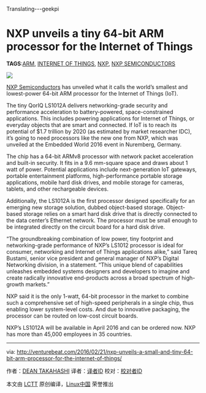 Translating---geekpi

NXP unveils a tiny 64-bit ARM processor for the Internet of Things
=========================================================================

**TAGS**:[ARM][1], [INTERNET OF THINGS][2], [NXP][3], [NXP SEMICONDUCTORS][4]

![](http://1u88jj3r4db2x4txp44yqfj1.wpengine.netdna-cdn.com/wp-content/uploads/2016/02/nxp-930x556.jpg)

[NXP Semiconductors][5] has unveiled what it calls the world’s smallest and lowest-power 64-bit ARM processor for the Internet of Things (IoT).

The tiny QorIQ LS1012A delivers networking-grade security and performance acceleration to battery-powered, space-constrained applications. This includes powering applications for Internet of Things, or everyday objects that are smart and connected. If IoT is to reach its potential of $1.7 trillion by 2020 (as estimated by market researcher IDC), it’s going to need processors like the new one from NXP, which was unveiled at the Embedded World 2016 event in Nuremberg, Germany.

The chip has a 64-bit ARMv8 processor with network packet acceleration and built-in security. It fits in a 9.6 mm-square space and draws about 1 watt of power. Potential applications include next-generation IoT gateways, portable entertainment platforms, high-performance portable storage applications, mobile hard disk drives, and mobile storage for cameras, tablets, and other rechargeable devices.

Additionally, the LS1012A is the first processor designed specifically for an emerging new storage solution, dubbed object-based storage. Object-based storage relies on a smart hard disk drive that is directly connected to the data center’s Ethernet network. The processor must be small enough to be integrated directly on the circuit board for a hard disk drive.

“The groundbreaking combination of low power, tiny footprint and networking-grade performance of NXP’s LS1012 processor is ideal for consumer, networking and Internet of Things applications alike,” said Tareq Bustami, senior vice president and general manager of NXP’s Digital Networking division, in a statement. “This unique blend of capabilities unleashes embedded systems designers and developers to imagine and create radically innovative end-products across a broad spectrum of high-growth markets.”

NXP said it is the only 1-watt, 64-bit processor in the market to combine such a comprehensive set of high-speed peripherals in a single chip, thus enabling lower system-level costs. And due to innovative packaging, the processor can be routed on low-cost circuit boards.

NXP’s LS1012A will be available in April 2016 and can be ordered now. NXP has more than 45,000 employees in 35 countries.

--------------------------------------------------------------------------------

via: http://venturebeat.com/2016/02/21/nxp-unveils-a-small-and-tiny-64-bit-arm-processor-for-the-internet-of-things/

作者：[DEAN TAKAHASHI][a]
译者：[译者ID](https://github.com/译者ID)
校对：[校对者ID](https://github.com/校对者ID)

本文由 [LCTT](https://github.com/LCTT/TranslateProject) 原创编译，[Linux中国](https://linux.cn/) 荣誉推出

[a]:http://venturebeat.com/author/dean-takahashi/
[1]:http://venturebeat.com/tag/arm/
[2]:http://venturebeat.com/tag/internet-of-things/
[3]:http://venturebeat.com/tag/nxp/
[4]:http://venturebeat.com/tag/nxp-semiconductors/
[5]:http://www.nxp.com/


